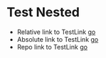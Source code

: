 # Test Nested

- Relative link to TestLink [go](../TestLink.md)
- Absolute link to TestLink [go](/TestLink.md)
- Repo link to TestLink [go](https://github.com/specfy/specfy/docs/TestLink.md)
